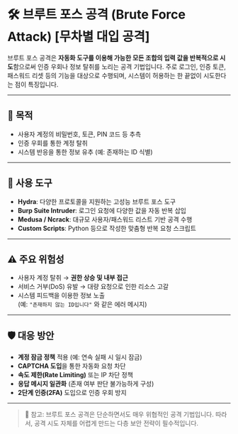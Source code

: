 # 🛠️ 브루트 포스 공격 (Brute Force Attack) \[무차별 대입 공격]

브루트 포스 공격은 **자동화 도구를 이용해 가능한 모든 조합의 입력 값을 반복적으로 시도**함으로써 인증 우회나 정보 탈취를 노리는 공격 기법입니다. 주로 로그인, 인증 토큰, 패스워드 리셋 등의 기능을 대상으로 수행되며, 시스템이 허용하는 한 끝없이 시도한다는 점이 특징입니다.

---

## 🎯 목적

- 사용자 계정의 비밀번호, 토큰, PIN 코드 등 추측
- 인증 우회를 통한 계정 탈취
- 시스템 반응을 통한 정보 유추 (예: 존재하는 ID 식별)

---

## 🔧 사용 도구

- **Hydra**: 다양한 프로토콜을 지원하는 고성능 브루트 포스 도구
- **Burp Suite Intruder**: 로그인 요청에 다양한 값을 자동 반복 삽입
- **Medusa / Ncrack**: 대규모 사용자/패스워드 리스트 기반 공격 수행
- **Custom Scripts**: Python 등으로 작성한 맞춤형 반복 요청 스크립트

---

## ⚠️ 주요 위험성

- 사용자 계정 탈취 → **권한 상승 및 내부 접근**
- 서비스 거부(DoS) 유발 → 대량 요청으로 인한 리소스 고갈
- 시스템 피드백을 이용한 정보 노출  
  (예: `"존재하지 않는 ID입니다"` 와 같은 에러 메시지)

---

## 🛡️ 대응 방안

- **계정 잠금 정책** 적용 (예: 연속 실패 시 일시 잠금)
- **CAPTCHA 도입**을 통한 자동화 요청 차단
- **속도 제한(Rate Limiting)** 또는 IP 차단 정책
- **응답 메시지 일관화** (존재 여부 판단 불가능하게 구성)
- **2단계 인증(2FA)** 도입으로 인증 우회 방지

---

> 📌 참고: 브루트 포스 공격은 단순하면서도 매우 위협적인 공격 기법입니다. 따라서, 공격 시도 자체를 어렵게 만드는 다층 보안 전략이 필수적입니다.
